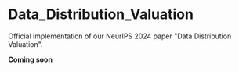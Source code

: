 # Data_Distribution_Valuation
Official implementation of our NeurIPS 2024 paper "Data Distribution Valuation".

**Coming soon**
